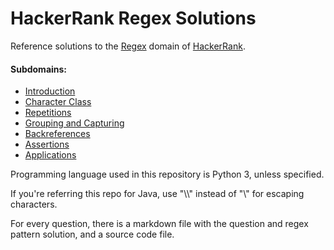 # HackerRank Regex Solutions
Reference solutions to the [Regex](https://www.hackerrank.com/domains/regex) domain of [HackerRank](https://www.hackerrank.com).

#### Subdomains:

* [Introduction](Introduction/)
* [Character Class](Character%20Class/)
* [Repetitions](Repetitions/)
* [Grouping and Capturing](Grouping%20and%20Capturing/)
* [Backreferences](Backreferences/)
* [Assertions](Assertions/)
* [Applications](Applications/)

Programming language used in this repository is Python 3, unless specified. 

If you're referring this repo for Java, use "\\\\" instead of "\\" for escaping characters.

For every question, there is a markdown file with the question and regex pattern solution, and a source code file.
